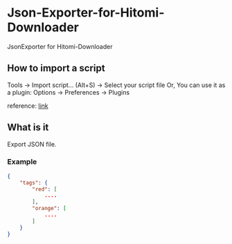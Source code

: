 # Json-Exporter-for-Hitomi-Downloader
JsonExporter for Hitomi-Downloader

## How to import a script
Tools → Import script... (Alt+S) → Select your script file
Or, You can use it as a plugin: Options → Preferences → Plugins

reference: [link](https://github.com/KurtBestor/Hitomi-Downloader/wiki/How-to-write-a-script)

## What is it
Export JSON file.

### Example
```json
{
    "tags": {
        "red": [
            ....
        ],
        "orange": [
            ....
        ]
    }
}
```

